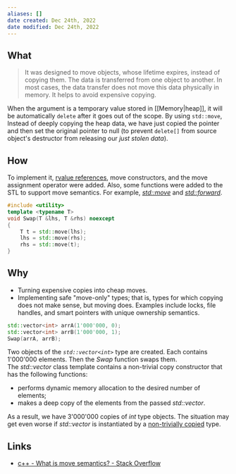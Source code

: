```yaml
---
aliases: []
date created: Dec 24th, 2022
date modified: Dec 24th, 2022
---
```


## What
> It was designed to move objects, whose lifetime expires, instead of copying them. The data is transferred from one object to another. In most cases, the data transfer does not move this data physically in memory. It helps to avoid expensive copying.

When the argument is a temporary value stored in [[Memory|heap]], it will be automatically `delete` after it goes out of the scope. By using `std::move`, Instead of deeply copying the heap data, we have just copied the pointer and then set the original pointer to null (to prevent `delete[]` from source object's destructor from releasing our *just stolen data*).

## How
To implement it, [rvalue references](https://pvs-studio.com/en/blog/terms/6517/), move constructors, and the move assignment operator were added. Also, some functions were added to the STL to support move semantics. For example, _[std::move](https://pvs-studio.com/en/blog/terms/6518/)_ and _[std::forward](https://pvs-studio.com/en/blog/terms/6515/)_.

```c++
#include <utility>
template <typename T>
void Swap(T &lhs, T &rhs) noexcept
{
	T t = std::move(lhs);
	lhs = std::move(rhs);
	rhs = std::move(t); 
}
```

## Why
- Turning expensive copies into cheap moves.
- Implementing safe "move-only" types; that is, types for which copying does not make sense, but moving does. Examples include locks, file handles, and smart pointers with unique ownership semantics.

```c++
std::vector<int> arrA(1'000'000, 0);
std::vector<int> arrB(1'000'000, 1);
Swap(arrA, arrB);
```

Two objects of the _`std::vector<int>`_ type are created. Each contains 1'000'000 elements. Then the _Swap_ function swaps them. The _std::vector_ class template contains a non-trivial copy constructor that has the following functions:

- performs dynamic memory allocation to the desired number of elements;
- makes a deep copy of the elements from the passed _std::vector_.

As a result, we have 3'000'000 copies of _int_ type objects. The situation may get even worse if _std::vector_ is instantiated by a [non-trivially copied](https://en.cppreference.com/w/cpp/named_req/TriviallyCopyable) type.

## Links
- [c++ - What is move semantics? - Stack Overflow](https://stackoverflow.com/questions/3106110/what-is-move-semantics/11540204#11540204)
